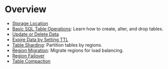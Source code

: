 # Overview

* [Storage Location](/user-guide/concepts/storage-location.md)
* [Basic SQL Table Operations](basic-table-operations.md): Learn how to create, alter, and drop tables.
* [Update or Delete Data](/user-guide/manage-data/overview.md)
* [Expire Data by Setting TTL](/user-guide/manage-data/overview.md#manage-data-retention-with-ttl-policies)
* [Table Sharding](table-sharding.md): Partition tables by regions.
* [Region Migration](region-migration.md): Migrate regions for load balancing.
* [Region Failover](/user-guide/operations/data-management/region-failover.md)
* [Table Compaction](compaction.md)
